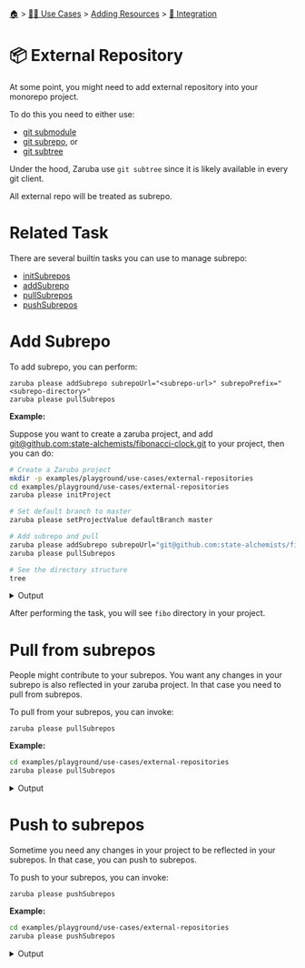 <!--startTocHeader-->
[🏠](../../../README.md) > [👷🏽 Use Cases](../../README.md) > [Adding Resources](../README.md) > [🧩 Integration](README.md)
# 📦 External Repository
<!--endTocHeader-->


At some point, you might need to add external repository into your monorepo project.

To do this you need to either use:

* [git submodule](https://git-scm.com/book/en/v2/Git-Tools-Submodules)
* [git subrepo](https://github.com/ingydotnet/git-subrepo), or
* [git subtree](https://www.atlassian.com/git/tutorials/git-subtree)

Under the hood, Zaruba use `git subtree` since it is likely available in every git client.

All external repo will be treated as subrepo.

# Related Task

There are several builtin tasks you can use to manage subrepo:

* [initSubrepos](../../../core-tasks/initSubrepos.md)
* [addSubrepo](../../../core-tasks/addSubrepo.md)
* [pullSubrepos](../../../core-tasks/pullSubrepos.md)
* [pushSubrepos](../../../core-tasks/pushSubrepos.md)


# Add Subrepo

To add subrepo, you can perform:

```
zaruba please addSubrepo subrepoUrl="<subrepo-url>" subrepoPrefix="<subrepo-directory>" 
zaruba please pullSubrepos 

```

__Example:__

Suppose you want to create a zaruba project, and add [git@github.com:state-alchemists/fibonacci-clock.git](https://github.com/state-alchemists/fibonacci-clock) to your project, then you can do:

<!--startCode-->
```bash
# Create a Zaruba project
mkdir -p examples/playground/use-cases/external-repositories
cd examples/playground/use-cases/external-repositories
zaruba please initProject

# Set default branch to master
zaruba please setProjectValue defaultBranch master

# Add subrepo and pull
zaruba please addSubrepo subrepoUrl="git@github.com:state-alchemists/fibonacci-clock.git" subrepoPrefix="fibo" 
zaruba please pullSubrepos 

# See the directory structure
tree
```
 
<details>
<summary>Output</summary>
 
```````
💀 🔎 Job Starting...
         Elapsed Time: 1.189µs
         Current Time: 21:48:50
💀 🏁 Run 🚧 'initProject' command on /home/gofrendi/zaruba/docs/examples/playground/use-cases/external-repositories
💀    🚀 initProject          🚧 21:48:50.384 Initialized empty Git repository in /home/gofrendi/zaruba/docs/examples/playground/use-cases/external-repositories/.git/
💀    🚀 initProject          🚧 21:48:50.389 🎉🎉🎉
💀    🚀 initProject          🚧 21:48:50.389 Project created
💀 🎉 Successfully running 🚧 'initProject' command
💀 🔎 Job Running...
         Elapsed Time: 112.252244ms
         Current Time: 21:48:50
💀 🎉 🎉🎉🎉🎉🎉🎉🎉🎉🎉🎉🎉
💀 🎉 Job Complete!!! 🎉🎉🎉
💀 🔥 Terminating
💀 🔎 Job Ended...
         Elapsed Time: 313.866541ms
         Current Time: 21:48:50
zaruba please initProject  
zaruba please setProjectValue defaultBranch master -e '/home/gofrendi/zaruba/docs/examples/playground/use-cases/external-repositories/.env' -v '/home/gofrendi/zaruba/docs/examples/playground/use-cases/external-repositories/default.values.yaml'
🔥 Command   : zaruba please
🔥 Arguments : ["setProjectValue","defaultBranch","master"]
🔥 Stderr    : value of input variable 'variableName' does not match '^.+$': 
💀 🔎 Job Starting...
         Elapsed Time: 1.346µs
         Current Time: 21:48:50
💀 🏁 Run 🔎 'zrbIsProject' command on /home/gofrendi/zaruba/docs/examples/playground/use-cases/external-repositories
💀    🚀 zrbIsProject         🔎 21:48:50.974 Current directory is a valid zaruba project
💀 🎉 Successfully running 🔎 'zrbIsProject' command
💀 🏁 Run 🥂 'addSubrepo' command on /home/gofrendi/zaruba/docs/examples/playground/use-cases/external-repositories
💀    🚀 addSubrepo           🥂 21:48:51.085 🎉🎉🎉
💀    🚀 addSubrepo           🥂 21:48:51.085 Subrepo fibo has been added
💀 🎉 Successfully running 🥂 'addSubrepo' command
💀 🔎 Job Running...
         Elapsed Time: 214.991818ms
         Current Time: 21:48:51
💀 🎉 🎉🎉🎉🎉🎉🎉🎉🎉🎉🎉🎉
💀 🎉 Job Complete!!! 🎉🎉🎉
💀 🔥 Terminating
💀 🔎 Job Ended...
         Elapsed Time: 416.904382ms
         Current Time: 21:48:51
zaruba please addSubrepo -e '/home/gofrendi/zaruba/docs/examples/playground/use-cases/external-repositories/.env' -v 'subrepoUrl=git@github.com:state-alchemists/fibonacci-clock.git' -v 'subrepoPrefix=fibo' -v '/home/gofrendi/zaruba/docs/examples/playground/use-cases/external-repositories/default.values.yaml'
💀 🔎 Job Starting...
         Elapsed Time: 1.207µs
         Current Time: 21:48:51
💀 🏁 Run 🔎 'zrbIsProject' command on /home/gofrendi/zaruba/docs/examples/playground/use-cases/external-repositories
💀 🏁 Run 🔍 'zrbIsValidSubrepos' command on /home/gofrendi/zaruba/docs/examples/playground/use-cases/external-repositories
💀    🚀 zrbIsProject         🔎 21:48:51.522 Current directory is a valid zaruba project
💀    🚀 zrbIsValidSubrepos   🔍 21:48:51.522 All Subrepos are valid
💀 🎉 Successfully running 🔎 'zrbIsProject' command
💀 🎉 Successfully running 🔍 'zrbIsValidSubrepos' command
💀 🏁 Run 📦 'initSubrepos' command on /home/gofrendi/zaruba/docs/examples/playground/use-cases/external-repositories
💀    🚀 initSubrepos         📦 21:48:51.782 fibo origin is not exist
💀    🚀 initSubrepos         📦 21:48:51.788 [master (root-commit) b6d3b4b] 💀 Save works before pulling from git@github.com:state-alchemists/fibonacci-clock.git
💀    🚀 initSubrepos         📦 21:48:51.788  3 files changed, 92 insertions(+)
💀    🚀 initSubrepos         📦 21:48:51.788  create mode 100644 .gitignore
💀    🚀 initSubrepos         📦 21:48:51.788  create mode 100644 default.values.yaml
💀    🚀 initSubrepos         📦 21:48:51.788  create mode 100644 index.zaruba.yaml
💀    🚀 initSubrepos         📦 21:48:51.806 git fetch fibo master
💀 🔥 🚀 initSubrepos         📦 21:48:55.559 warning: no common commits
💀 🔥 🚀 initSubrepos         📦 21:48:56.027 From github.com:state-alchemists/fibonacci-clock
💀 🔥 🚀 initSubrepos         📦 21:48:56.027  * branch            master     -> FETCH_HEAD
💀 🔥 🚀 initSubrepos         📦 21:48:56.027  * [new branch]      master     -> fibo/master
💀 🔥 🚀 initSubrepos         📦 21:48:56.045 Added dir 'fibo'
💀 🔥 🚀 initSubrepos         📦 21:48:58.779 From github.com:state-alchemists/fibonacci-clock
💀 🔥 🚀 initSubrepos         📦 21:48:58.779  * branch            master     -> FETCH_HEAD
💀 🔥 🚀 initSubrepos         📦 21:49:03.377 From github.com:state-alchemists/fibonacci-clock
💀 🔥 🚀 initSubrepos         📦 21:49:03.377  * branch            master     -> FETCH_HEAD
💀    🚀 initSubrepos         📦 21:49:03.664 Already up to date.
💀    🚀 initSubrepos         📦 21:49:03.665 🎉🎉🎉
💀    🚀 initSubrepos         📦 21:49:03.665 Subrepos Initialized
💀 🎉 Successfully running 📦 'initSubrepos' command
💀 🏁 Run 🔽 'pullSubrepos' command on /home/gofrendi/zaruba/docs/examples/playground/use-cases/external-repositories
💀    🚀 pullSubrepos         🔽 21:49:03.784 On branch master
💀    🚀 pullSubrepos         🔽 21:49:03.784 nothing to commit, working tree clean
💀 🔥 🚀 pullSubrepos         🔽 21:49:06.736 From github.com:state-alchemists/fibonacci-clock
💀 🔥 🚀 pullSubrepos         🔽 21:49:06.736  * branch            master     -> FETCH_HEAD
💀    🚀 pullSubrepos         🔽 21:49:07.02  Already up to date.
💀    🚀 pullSubrepos         🔽 21:49:07.021 🎉🎉🎉
💀    🚀 pullSubrepos         🔽 21:49:07.021 Subrepos pulled
💀 🎉 Successfully running 🔽 'pullSubrepos' command
💀 🔎 Job Running...
         Elapsed Time: 15.602527075s
         Current Time: 21:49:07
💀 🎉 🎉🎉🎉🎉🎉🎉🎉🎉🎉🎉🎉
💀 🎉 Job Complete!!! 🎉🎉🎉
💀 🔥 Terminating
💀 🔎 Job Ended...
         Elapsed Time: 15.80401443s
         Current Time: 21:49:07
zaruba please pullSubrepos -e '/home/gofrendi/zaruba/docs/examples/playground/use-cases/external-repositories/.env' -v '/home/gofrendi/zaruba/docs/examples/playground/use-cases/external-repositories/default.values.yaml'
.
├── default.values.yaml
├── fibo
│   ├── Dockerfile
│   ├── README.md
│   ├── bootstrap.unity.css
│   ├── index.css
│   ├── index.html
│   ├── index.js
│   ├── jquery.js
│   ├── sample.env
│   └── start.sh
├── index.zaruba.yaml
└── log.zaruba.csv

1 directory, 12 files
```````
</details>
<!--endCode-->

After performing the task, you will see `fibo` directory in your project.

# Pull from subrepos

People might contribute to your subrepos. You want any changes in your subrepo is also reflected in your zaruba project. In that case you need to pull from subrepos.

To pull from your subrepos, you can invoke:

```
zaruba please pullSubrepos
```

__Example:__

<!--startCode-->
```bash
cd examples/playground/use-cases/external-repositories
zaruba please pullSubrepos
```
 
<details>
<summary>Output</summary>
 
```````
💀 🔎 Job Starting...
         Elapsed Time: 1.935µs
         Current Time: 21:49:07
💀 🏁 Run 🔍 'zrbIsValidSubrepos' command on /home/gofrendi/zaruba/docs/examples/playground/use-cases/external-repositories
💀 🏁 Run 🔎 'zrbIsProject' command on /home/gofrendi/zaruba/docs/examples/playground/use-cases/external-repositories
💀    🚀 zrbIsProject         🔎 21:49:07.492 Current directory is a valid zaruba project
💀    🚀 zrbIsValidSubrepos   🔍 21:49:07.492 All Subrepos are valid
💀 🎉 Successfully running 🔎 'zrbIsProject' command
💀 🎉 Successfully running 🔍 'zrbIsValidSubrepos' command
💀 🏁 Run 📦 'initSubrepos' command on /home/gofrendi/zaruba/docs/examples/playground/use-cases/external-repositories
💀    🚀 initSubrepos         📦 21:49:07.752 🎉🎉🎉
💀    🚀 initSubrepos         📦 21:49:07.752 Subrepos Initialized
💀 🎉 Successfully running 📦 'initSubrepos' command
💀 🏁 Run 🔽 'pullSubrepos' command on /home/gofrendi/zaruba/docs/examples/playground/use-cases/external-repositories
💀    🚀 pullSubrepos         🔽 21:49:07.866 On branch master
💀    🚀 pullSubrepos         🔽 21:49:07.866 nothing to commit, working tree clean
💀 🔥 🚀 pullSubrepos         🔽 21:49:10.884 From github.com:state-alchemists/fibonacci-clock
💀 🔥 🚀 pullSubrepos         🔽 21:49:10.884  * branch            master     -> FETCH_HEAD
💀    🚀 pullSubrepos         🔽 21:49:11.177 Already up to date.
💀    🚀 pullSubrepos         🔽 21:49:11.178 🎉🎉🎉
💀    🚀 pullSubrepos         🔽 21:49:11.178 Subrepos pulled
💀 🎉 Successfully running 🔽 'pullSubrepos' command
💀 🔎 Job Running...
         Elapsed Time: 3.789633078s
         Current Time: 21:49:11
💀 🎉 🎉🎉🎉🎉🎉🎉🎉🎉🎉🎉🎉
💀 🎉 Job Complete!!! 🎉🎉🎉
💀 🔥 Terminating
💀 🔎 Job Ended...
         Elapsed Time: 3.990792135s
         Current Time: 21:49:11
zaruba please pullSubrepos -e '/home/gofrendi/zaruba/docs/examples/playground/use-cases/external-repositories/.env' -v '/home/gofrendi/zaruba/docs/examples/playground/use-cases/external-repositories/default.values.yaml'
```````
</details>
<!--endCode-->

# Push to subrepos

Sometime you need any changes in your project to be reflected in your subrepos. In that case, you can push to subrepos.

To push to your subrepos, you can invoke:

```
zaruba please pushSubrepos
```

__Example:__

<!--startCode-->
```bash
cd examples/playground/use-cases/external-repositories
zaruba please pushSubrepos
```
 
<details>
<summary>Output</summary>
 
```````
💀 🔎 Job Starting...
         Elapsed Time: 1.201µs
         Current Time: 21:49:11
💀 🏁 Run 🔎 'zrbIsProject' command on /home/gofrendi/zaruba/docs/examples/playground/use-cases/external-repositories
💀 🏁 Run 🔍 'zrbIsValidSubrepos' command on /home/gofrendi/zaruba/docs/examples/playground/use-cases/external-repositories
💀 🏁 Run 🔗 'updateProjectLinks' command on /home/gofrendi/zaruba/docs/examples/playground/use-cases/external-repositories
💀    🚀 zrbIsProject         🔎 21:49:11.63  Current directory is a valid zaruba project
💀    🚀 zrbIsValidSubrepos   🔍 21:49:11.63  All Subrepos are valid
💀    🚀 updateProjectLinks   🔗 21:49:11.63  🎉🎉🎉
💀    🚀 updateProjectLinks   🔗 21:49:11.63  Links updated
💀 🎉 Successfully running 🔗 'updateProjectLinks' command
💀 🎉 Successfully running 🔍 'zrbIsValidSubrepos' command
💀 🎉 Successfully running 🔎 'zrbIsProject' command
💀 🏁 Run 📦 'initSubrepos' command on /home/gofrendi/zaruba/docs/examples/playground/use-cases/external-repositories
💀    🚀 initSubrepos         📦 21:49:11.892 🎉🎉🎉
💀    🚀 initSubrepos         📦 21:49:11.892 Subrepos Initialized
💀 🎉 Successfully running 📦 'initSubrepos' command
💀 🏁 Run 🔼 'pushSubrepos' command on /home/gofrendi/zaruba/docs/examples/playground/use-cases/external-repositories
💀    🚀 pushSubrepos         🔼 21:49:12.007 On branch master
💀    🚀 pushSubrepos         🔼 21:49:12.007 nothing to commit, working tree clean
💀    🚀 pushSubrepos         🔼 21:49:12.019 git push using:  fibo master
💀 🔥 🚀 pushSubrepos         🔼 21:49:16.348 1/3 (0) [0]2/3 (0) [0]3/3 (0) [0]3/3 (1) [1]3/3 (1) [2]Everything up-to-date
💀    🚀 pushSubrepos         🔼 21:49:16.349 🎉🎉🎉
💀    🚀 pushSubrepos         🔼 21:49:16.349 Subrepos pushed
💀 🎉 Successfully running 🔼 'pushSubrepos' command
💀 🔎 Job Running...
         Elapsed Time: 4.822891968s
         Current Time: 21:49:16
💀 🎉 🎉🎉🎉🎉🎉🎉🎉🎉🎉🎉🎉
💀 🎉 Job Complete!!! 🎉🎉🎉
💀 🔥 Terminating
💀 🔎 Job Ended...
         Elapsed Time: 5.024625683s
         Current Time: 21:49:16
zaruba please pushSubrepos -e '/home/gofrendi/zaruba/docs/examples/playground/use-cases/external-repositories/.env' -v '/home/gofrendi/zaruba/docs/examples/playground/use-cases/external-repositories/default.values.yaml'
```````
</details>
<!--endCode-->


<!--startTocSubTopic-->
<!--endTocSubTopic-->